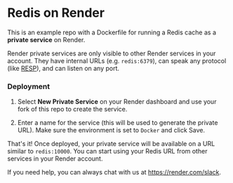 # Redis on Render

This is an example repo with a Dockerfile for running a Redis cache as a **private service** on Render.

Render private services are only visible to other Render services in your account. They have internal URLs (e.g. `redis:6379`), can speak any protocol (like [RESP](https://redis.io/topics/protocol)), and can listen on any port.

### Deployment
1. Select **New Private Service** on your Render dashboard and use your fork of this repo to create the service.

2. Enter a name for the service (this will be used to generate the private URL). Make sure the environment is set to `Docker` and click Save.

That's it! Once deployed, your private service will be available on a URL similar to `redis:10000`. You can start using your Redis URL from other services in your Render account.

If you need help, you can always chat with us at https://render.com/slack.
